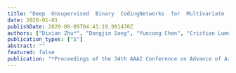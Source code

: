 ```yaml
---
title: "Deep  Unsupervised  Binary  CodingNetworks  for  Multivariate  Time  Series  Retrieval"
date: 2020-01-01
publishDate: 2020-08-09T04:41:19.901470Z
authors: ["Dixian Zhu*", "Dongjin Song", "Yuncong Chen", "Cristian Lumezanu", "Wei Cheng", "Bo Zong", "Jingchao Ni", "Takehiko Mizoguchi", "Tianbao Yang", "Haifeng Chen"]
publication_types: ["1"]
abstract: ""
featured: false
publication: "*Proceedings of the 34th AAAI Conference on Advance of Artificial Intelligence (AAAI)*"
---
```


